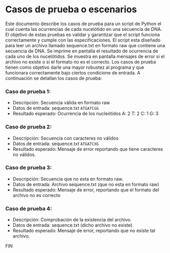# Casos de prueba o escenarios

Este documento describe los casos de prueba para un script de Python el cual cuenta las ocurrencias de cada nucelótido en una secuencia de DNA. El objetivo de estas pruebas es validar y garantizar que el script funciona correctamente y cumple con las especificaciones.
El script esta diseñado para leer un archivo llamado sequence.txt en formato raw que contiene una secuencia de DNA. Se imprime en pantalla el resultado de ocurrencia de cada uno de los nucelótidos. 
Se muestra en pantalla mensajes de error si el archivo no existe o si el formato no es el correcto. 
Los casos de prueba tienen como objetivo darle una mayor robustez al programa y que funcionara correctamente bajo ciertos condicione de entrada. A continuación se detallan los casos de prueba: 

### Caso de prueba 1: 

- Descripción: Secuencia válida en formato raw 
- Datos de entrada: sequence.txt `ATGATCGG`
- Resultado esperado: Ocurrencia de los nucleótidos
      A: 2
      T: 2
      C: 1
      G: 3

### Caso de prueba 2: 

- Descripción: Secuencia con caracteres no válidos 
- Datos de entrada: sequence.txt `ATGATCXG`
- Resultado esperado: Mensaje de error reportando que tiene caracteres no válidos.


### Caso de prueba 3: 

- Descripción: Secuencia que no esta en formato raw. 
- Datos de entrada: Archivo sequence.txt (que no esta en formato raw)
- Resultado esperado: Mensaje de error, reportando que el formato del archivo no es correcto 

### Caso de prueba 4: 

- Descripción: Comprobación de la existencia del archivo.
- Datos de entrada: sequence.txt (dicho archivo no existe).
- Resultado esperado: Mensaje de error, reportando que no existe tal archivo.

FIN

